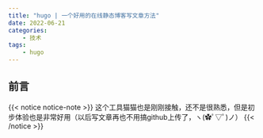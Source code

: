 ```yaml
---
title: "hugo | 一个好用的在线静态博客写文章方法"
date: 2022-06-21
categories:
    - 技术
tags: 
    - hugo
---
```


## 前言
{{< notice notice-note >}}
这个工具猫猫也是刚刚接触，还不是很熟悉，但是初步体验也是非常好用（以后写文章再也不用搞github上传了，ヽ(✿ﾟ▽ﾟ)ノ）
{{< /notice >}}
